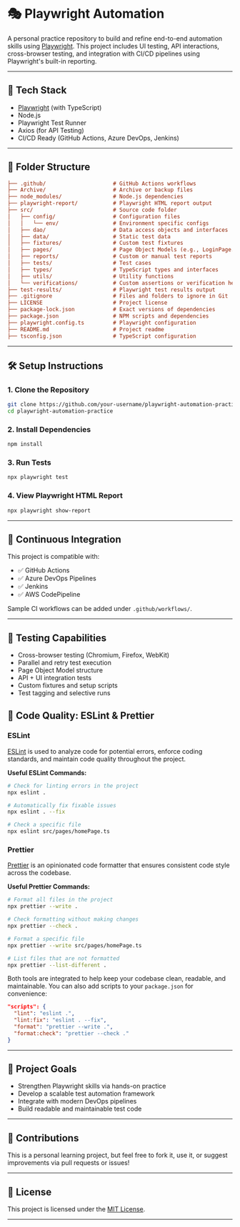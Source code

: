 # 🎭 Playwright Automation

A personal practice repository to build and refine end-to-end automation skills using [Playwright](https://playwright.dev/). This project includes UI testing, API interactions, cross-browser testing, and integration with CI/CD pipelines using Playwright's built-in reporting.

---

## 🚀 Tech Stack

- [Playwright](https://playwright.dev/) (with TypeScript)
- Node.js
- Playwright Test Runner
- Axios (for API Testing)
- CI/CD Ready (GitHub Actions, Azure DevOps, Jenkins)

---

## 📁 Folder Structure

```ini
├── .github/                     # GitHub Actions workflows
├── Archive/                     # Archive or backup files
├── node_modules/                # Node.js dependencies
├── playwright-report/           # Playwright HTML report output
├── src/                         # Source code folder
│   ├── config/                  # Configuration files
│   │   └── env/                 # Environment specific configs
│   ├── dao/                     # Data access objects and interfaces
│   ├── data/                    # Static test data
│   ├── fixtures/                # Custom test fixtures
│   ├── pages/                   # Page Object Models (e.g., LoginPage.ts)
│   ├── reports/                 # Custom or manual test reports
│   ├── tests/                   # Test cases
│   ├── types/                   # TypeScript types and interfaces
│   ├── utils/                   # Utility functions
│   └── verifications/           # Custom assertions or verification helpers
├── test-results/                # Playwright test results output
├── .gitignore                   # Files and folders to ignore in Git
├── LICENSE                      # Project license
├── package-lock.json            # Exact versions of dependencies
├── package.json                 # NPM scripts and dependencies
├── playwright.config.ts         # Playwright configuration
├── README.md                    # Project readme
├── tsconfig.json                # TypeScript configuration
```

---

## 🛠 Setup Instructions

### 1. Clone the Repository

```bash
git clone https://github.com/your-username/playwright-automation-practice.git
cd playwright-automation-practice

```

### 2. Install Dependencies

```bash
npm install

```

### 3. Run Tests

```bash
npx playwright test

```

### 4. View Playwright HTML Report

```bash
npx playwright show-report

```

---

## 🔄 Continuous Integration

This project is compatible with:

- ✅ GitHub Actions
- ✅ Azure DevOps Pipelines
- ✅ Jenkins
- ✅ AWS CodePipeline

Sample CI workflows can be added under `.github/workflows/`.

---

## 🧪 Testing Capabilities

- Cross-browser testing (Chromium, Firefox, WebKit)
- Parallel and retry test execution
- Page Object Model structure
- API + UI integration tests
- Custom fixtures and setup scripts
- Test tagging and selective runs

## 🧹 Code Quality: ESLint & Prettier

### ESLint

[ESLint](https://eslint.org/) is used to analyze code for potential errors, enforce coding standards, and maintain code quality throughout the project.

**Useful ESLint Commands:**

```bash
# Check for linting errors in the project
npx eslint .

# Automatically fix fixable issues
npx eslint . --fix

# Check a specific file
npx eslint src/pages/homePage.ts
```

### Prettier

[Prettier](https://prettier.io/) is an opinionated code formatter that ensures consistent code style across the codebase.

**Useful Prettier Commands:**

```bash
# Format all files in the project
npx prettier --write .

# Check formatting without making changes
npx prettier --check .

# Format a specific file
npx prettier --write src/pages/homePage.ts

# List files that are not formatted
npx prettier --list-different .
```

Both tools are integrated to help keep your codebase clean, readable, and maintainable. You can also add scripts to your `package.json` for convenience:

```json
"scripts": {
  "lint": "eslint .",
  "lint:fix": "eslint . --fix",
  "format": "prettier --write .",
  "format:check": "prettier --check ."
}
```

---

## 🌱 Project Goals

- Strengthen Playwright skills via hands-on practice
- Develop a scalable test automation framework
- Integrate with modern DevOps pipelines
- Build readable and maintainable test code

---

## 🙌 Contributions

This is a personal learning project, but feel free to fork it, use it, or suggest improvements via pull requests or issues!

---

## 📄 License

This project is licensed under the [MIT License](LICENSE).

---
